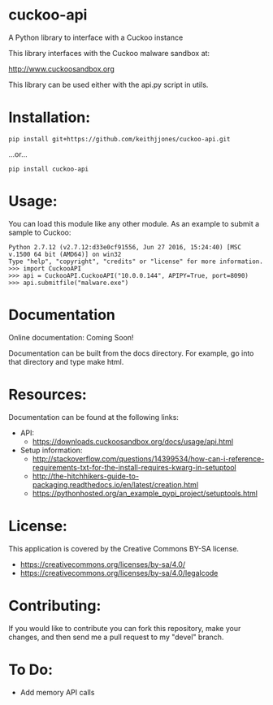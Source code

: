 # cuckoo-api
A Python library to interface with a Cuckoo instance

This library interfaces with the Cuckoo malware sandbox at:

http://www.cuckoosandbox.org

This library can be used either with the
api.py script in utils.

# Installation:

```
pip install git+https://github.com/keithjjones/cuckoo-api.git
```
...or...
```
pip install cuckoo-api
```

# Usage:
You can load this module like any other module.  As an example to submit a sample to Cuckoo:
```
Python 2.7.12 (v2.7.12:d33e0cf91556, Jun 27 2016, 15:24:40) [MSC v.1500 64 bit (AMD64)] on win32
Type "help", "copyright", "credits" or "license" for more information.
>>> import CuckooAPI
>>> api = CuckooAPI.CuckooAPI("10.0.0.144", APIPY=True, port=8090)
>>> api.submitfile("malware.exe")
```

# Documentation

Online documentation: Coming Soon!

Documentation can be built from the docs directory.  For example, go into that directory
and type make html.  

# Resources:

Documentation can be found at the following links:

  - API:
  	- https://downloads.cuckoosandbox.org/docs/usage/api.html
  - Setup information:
  	- http://stackoverflow.com/questions/14399534/how-can-i-reference-requirements-txt-for-the-install-requires-kwarg-in-setuptool
  	- http://the-hitchhikers-guide-to-packaging.readthedocs.io/en/latest/creation.html
    - https://pythonhosted.org/an_example_pypi_project/setuptools.html

# License:

This application is covered by the Creative Commons BY-SA license.

- https://creativecommons.org/licenses/by-sa/4.0/
- https://creativecommons.org/licenses/by-sa/4.0/legalcode

# Contributing:

If you would like to contribute you can fork this repository, make your changes, and
then send me a pull request to my "devel" branch.

# To Do:
  - Add memory API calls
